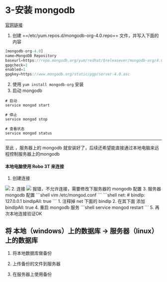 # 3-安装 mongodb

[官网链接](https://docs.mongodb.com/manual/tutorial/install-mongodb-on-red-hat/)

1. 创建 ==/etc/yum.repos.d/mongodb-org-4.0.repo== 文件，并写入下面的内容

```js
[mongodb-org-4.0]
name=MongoDB Repository
baseurl=https://repo.mongodb.org/yum/redhat/$releasever/mongodb-org/4.0/x86_64/
gpgcheck=1
enabled=1
gpgkey=https://www.mongodb.org/static/pgp/server-4.0.asc
```

2. 使用 ```yum install mongodb-org``` 安装
3. 启动 mongodb
```shell
# 启动
service mongod start

# 停止
service mongod stop

# 查看状态
service mongod status
```

----

至此 ，服务器上的 mongodb 就安装好了，后续还希望能直接通过本地电脑来远程控制服务器上的mongodb

#### 本地电脑使用 Robo 3T 来连接

1. 创建连接
<img src="./img/pic-1.png" />
2. 连接
<img src="./img/pic-2.png" />
报错，不允许连接，需要修改下服务器的 mongodb 配置
3. 服务器 mongodb 配置
```shell
vim /etc/mongod.conf
```
```shell
net:
#    bindIp: 127.0.0.1
    bindIpAll: true
```
    1. 注释掉 net 下面的 bindIp
    2. 在其下面 添加 bindIpAll: true
4. 重启 mongodb 服务
```shell
service mongod restart
```
5. 再次本地连接验证OK


## 将 本地（windows）上的数据库 -> 服务器（linux）上的数据库

1. 将本地数据库做备份

2. 上传备份的文件到服务器
3. 在服务器上使用备份

